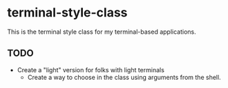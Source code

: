 # terminal-style-class
This is the terminal style class for my terminal-based applications.

## TODO 
* Create a "light" version for folks with light terminals
  * Create a way to choose in the class using arguments from the shell.
